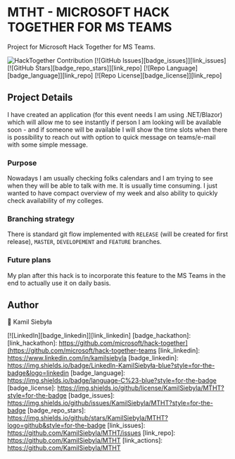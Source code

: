# MTHT - MICROSOFT HACK TOGETHER FOR MS TEAMS
Project for Microsoft Hack Together for MS Teams.

![HackTogether Contribution](https://img.shields.io/badge/HackTogether-Contribution-6264A7?style=for-the-badge&logoColor=white&logo=MicrosoftTeams)
[![GitHub Issues][badge_issues]][link_issues]
[![GitHub Stars][badge_repo_stars]][link_repo]
[![Repo Language][badge_language]][link_repo]
[![Repo License][badge_license]][link_repo]

## Project Details

I have created an application (for this event needs I am using .NET/Blazor) which will allow me to see instantly if person I am looking will be available soon - and if someone will be available I will show the time slots when there is possibility to reach out with option to quick message on teams/e-mail with some simple message.

### Purpose
Nowadays I am usually checking folks calendars and I am trying to see when they will be able to talk with me. It is usually time consuming. I just wanted to have compact overview of my week and also ability to quickly check availability of my colleges.

### Branching strategy
There is standard git flow implemented with `RELEASE` (will be created for first release), `MASTER`, `DEVELOPEMENT` and `FEATURE` branches. 

### Future plans
My plan after this hack is to incorporate this feature to the MS Teams in the end to actually use it on daily basis. 

## Author

👤 Kamil Siebyła

[![LinkedIn][badge_linkedin]][link_linkedin]
[badge_hackathon]: 
[link_hackathon]: https://github.com/microsoft/hack-together](https://github.com/microsoft/hack-together-teams
[link_linkedin]: https://www.linkedin.com/in/kamilsiebyla
[badge_linkedin]: https://img.shields.io/badge/LinkedIn-KamilSiebyła-blue?style=for-the-badge&logo=linkedin
[badge_language]: https://img.shields.io/badge/language-C%23-blue?style=for-the-badge
[badge_license]: https://img.shields.io/github/license/KamilSiebyla/MTHT?style=for-the-badge
[badge_issues]: https://img.shields.io/github/issues/KamilSiebyla/MTHT?style=for-the-badge
[badge_repo_stars]: https://img.shields.io/github/stars/KamilSiebyla/MTHT?logo=github&style=for-the-badge
[link_issues]: https://github.com/KamilSiebyla/MTHT/issues
[link_repo]: https://github.com/KamilSiebyla/MTHT
[link_actions]: https://github.com/KamilSiebyla/MTHT

